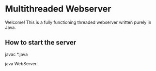 # Multithreaded Webserver
Welcome! This is a fully functioning threaded webserver written purely in Java.

## How to start the server
javac *.java

java WebServer
